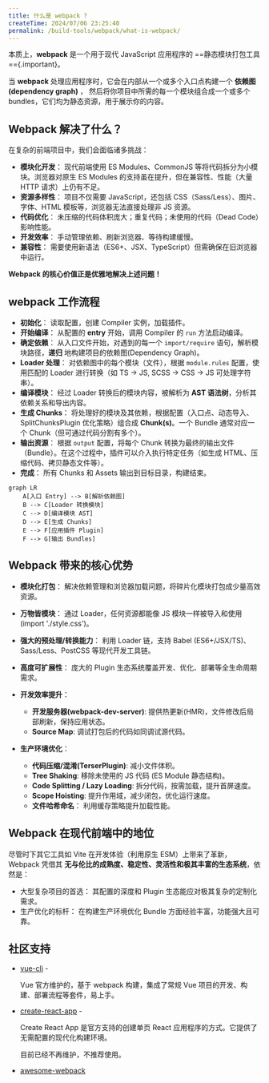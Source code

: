```yaml
---
title: 什么是 webpack ?
createTime: 2024/07/06 23:25:40
permalink: /build-tools/webpack/what-is-webpack/
---
```


本质上，**webpack** 是一个用于现代 JavaScript 应用程序的 ==静态模块打包工具=={.important}。

当 **webpack** 处理应用程序时，它会在内部从一个或多个入口点构建一个 **依赖图(dependency graph)** ，
然后将你项目中所需的每一个模块组合成一个或多个 bundles，它们均为静态资源，用于展示你的内容。

## Webpack 解决了什么？

在复杂的前端项目中，我们会面临诸多挑战：

- **模块化开发**： 现代前端使用 ES Modules、CommonJS 等将代码拆分为小模块。浏览器对原生 ES Modules 的支持虽在提升，但在兼容性、性能（大量 HTTP 请求）上仍有不足。
- **资源多样性**： 项目不仅需要 JavaScript，还包括 CSS（Sass/Less）、图片、字体、HTML 模板等，浏览器无法直接处理非 JS 资源。
- **代码优化**： 未压缩的代码体积庞大；重复代码；未使用的代码（Dead Code）影响性能。
- **开发效率**： 手动管理依赖、刷新浏览器、等待构建缓慢。
- **兼容性**： 需要使用新语法（ES6+、JSX、TypeScript）但需确保在旧浏览器中运行。

**Webpack 的核心价值正是优雅地解决上述问题！**

## webpack 工作流程

- **初始化**： 读取配置，创建 Compiler 实例，加载插件。
- **开始编译**： 从配置的 **entry** 开始，调用 Compiler 的 `run` 方法启动编译。
- **确定依赖**： 从入口文件开始，对遇到的每一个 `import/require` 语句，解析模块路径，**递归** 地构建项目的依赖图(Dependency Graph)。
- **Loader 处理**： 对依赖图中的每个模块（文件），根据 `module.rules` 配置，使用匹配的 Loader 进行转换（如 TS -> JS, SCSS -> CSS -> JS 可处理字符串）。
- **编译模块**： 经过 Loader 转换后的模块内容，被解析为 **AST 语法树**，分析其依赖关系和导出内容。
- **生成 Chunks**： 将处理好的模块及其依赖，根据配置（入口点、动态导入、SplitChunksPlugin 优化策略）组合成 **Chunk(s)**。一个 Bundle 通常对应一个 Chunk（但可通过代码分割有多个）。
- **输出资源**： 根据 `output` 配置，将每个 Chunk 转换为最终的输出文件（Bundle）。在这个过程中，插件可以介入执行特定任务（如生成 HTML、压缩代码、拷贝静态文件等）。
- **完成**： 所有 Chunks 和 Assets 输出到目标目录，构建结束。

```mermaid
graph LR
    A[入口 Entry] --> B[解析依赖图]
    B --> C[Loader 转换模块]
    C --> D[编译模块 AST]
    D --> E[生成 Chunks]
    E --> F[应用插件 Plugin]
    F --> G[输出 Bundles]
```

## Webpack 带来的核心优势

- **模块化打包**： 解决依赖管理和浏览器加载问题，将碎片化模块打包成少量高效资源。

- **万物皆模块**： 通过 Loader，任何资源都能像 JS 模块一样被导入和使用 (import './style.css')。

- **强大的预处理/转换能力**： 利用 Loader 链，支持 Babel (ES6+/JSX/TS)、Sass/Less、PostCSS 等现代开发工具链。

- **高度可扩展性**： 庞大的 Plugin 生态系统覆盖开发、优化、部署等全生命周期需求。

- **开发效率提升**：

  - **开发服务器(webpack-dev-server)**: 提供热更新(HMR)，文件修改后局部刷新，保持应用状态。
  - **Source Map**: 调试打包后的代码如同调试源代码。

- **生产环境优化**：

  - **代码压缩/混淆(TerserPlugin)**: 减小文件体积。
  - **Tree Shaking**: 移除未使用的 JS 代码 (ES Module 静态结构)。
  - **Code Splitting / Lazy Loading**: 拆分代码，按需加载，提升首屏速度。
  - **Scope Hoisting**: 提升作用域，减少闭包，优化运行速度。
  - **文件哈希命名**： 利用缓存策略提升加载性能。

## Webpack 在现代前端中的地位

尽管时下其它工具如 Vite 在开发体验（利用原生 ESM）上带来了革新，
Webpack 凭借其 **无与伦比的成熟度、稳定性、灵活性和极其丰富的生态系统**，依然是：

- 大型复杂项目的首选： 其配置的深度和 Plugin 生态能应对极其复杂的定制化需求。
- 生产优化的标杆： 在构建生产环境优化 Bundle 方面经验丰富，功能强大且可靠。

## 社区支持

- [vue-cli](https://github.com/vuejs/vue-cli) - <Badge type="warning" text="维护模式" />

  Vue 官方维护的，基于 webpack 构建，集成了常规 Vue 项目的开发、构建、部署流程等套件，易上手。

- [create-react-app](https://github.com/facebook/create-react-app) - <Badge type="danger" text="Deprecated" />

  Create React App 是官方支持的创建单页 React 应用程序的方式。它提供了无需配置的现代化构建环境。
  
  目前已经不再维护，不推荐使用。

- [awesome-webpack](https://webpack.docschina.org/awesome-webpack/)
